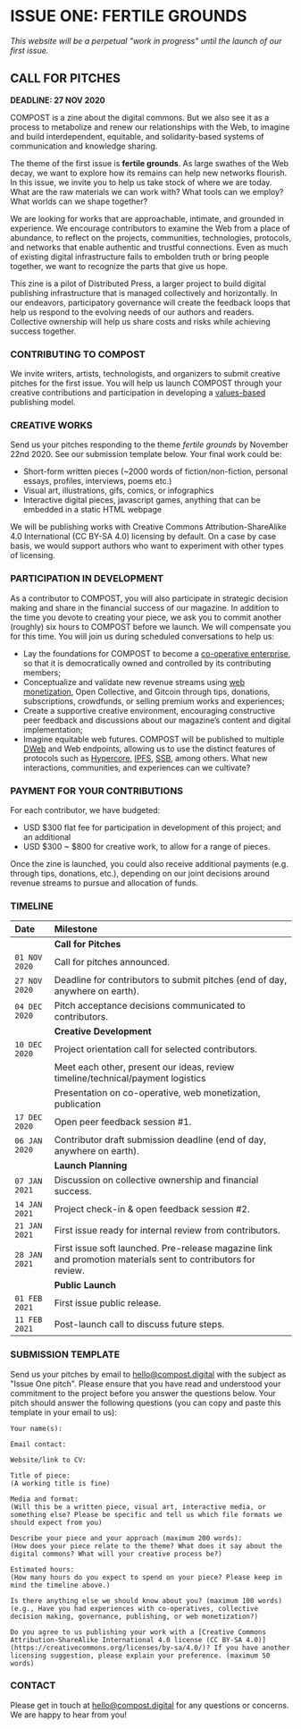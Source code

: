 ---
---

<br />

# ISSUE ONE: FERTILE GROUNDS

_This website will be a perpetual "work in progress" until the launch of our first issue._

## CALL FOR PITCHES

**DEADLINE: 27 NOV 2020**

COMPOST is a zine about the digital commons. But we also see it as a process to metabolize and renew our relationships with the Web, to imagine and build interdependent, equitable, and solidarity-based systems of communication and knowledge sharing.

The theme of the first issue is **fertile grounds**. As large swathes of the Web decay, we want to explore how its remains can help new networks flourish. In this issue, we invite you to help us take stock of where we are today. What are the raw materials we can work with? What tools can we employ? What worlds can we shape together? 

We are looking for works that are approachable, intimate, and grounded in experience. We encourage contributors to examine the Web from a place of abundance, to reflect on the projects, communities, technologies, protocols, and networks that enable authentic and trustful connections. Even as much of existing digital infrastructure fails to embolden truth or bring people together, we want to recognize the parts that give us hope.

This zine is a pilot of Distributed Press, a larger project to build digital publishing infrastructure that is managed collectively and horizontally. In our endeavors, participatory governance will create the feedback loops that help us respond to the evolving needs of our authors and readers. Collective ownership will help us share costs and risks while achieving success together.

### CONTRIBUTING TO COMPOST

We invite writers, artists, technologists, and organizers to submit creative pitches for the first issue. You will help us launch COMPOST through your creative contributions and participation in developing a [values-based](https://distributed.press/values/) publishing model.

### CREATIVE WORKS

Send us your pitches responding to the theme _fertile grounds_ by November 22nd 2020. See our submission template below. Your final work could be: 

- Short-form written pieces (~2000 words of fiction/non-fiction, personal essays, profiles, interviews, poems etc.) 
- Visual art, illustrations, gifs, comics, or infographics
- Interactive digital pieces, javascript games, anything that can be embedded in a static HTML webpage

We will be publishing works with Creative Commons Attribution-ShareAlike 4.0 International (CC BY-SA 4.0) licensing by default. On a case by case basis, we would support authors who want to experiment with other types of licensing.

### PARTICIPATION IN DEVELOPMENT

As a contributor to COMPOST, you will also participate in strategic decision making and share in the financial success of our magazine. In addition to the time you devote to creating your piece, we ask you to commit another (roughly) six hours to COMPOST before we launch. We will compensate you for this time. You will join us during scheduled conversations to help us:

- Lay the foundations for COMPOST to become a [co-operative enterprise](https://www.ica.coop/en/cooperatives/what-is-a-cooperative), so that it is democratically owned and controlled by its contributing members;
- Conceptualize and validate new revenue streams using [web monetization](https://webmonetization.org/), Open Collective, and Gitcoin through tips, donations, subscriptions, crowdfunds, or selling premium works and experiences;
- Create a supportive creative environment, encouraging constructive peer feedback and discussions about our magazine’s content and digital implementation;
- Imagine equitable web futures. COMPOST will be published to multiple [DWeb](https://breakermag.com/the-decentralized-web-explained-in-words-you-can-understand/) and Web endpoints, allowing us to use the distinct features of protocols such as [Hypercore](https://hypercore-protocol.org), [IPFS](https://ipfs.io), [SSB](https://scuttlebutt.nz/), among others. What new interactions, communities, and experiences can we cultivate?

### PAYMENT FOR YOUR CONTRIBUTIONS

For each contributor, we have budgeted:

- USD $300 flat fee for participation in development of this project; and an additional
- USD $300 ~ $800 for creative work, to allow for a range of pieces.

Once the zine is launched, you could also receive additional payments (e.g. through tips, donations, etc.), depending on our joint decisions around revenue streams to pursue and allocation of funds.

### TIMELINE

| Date        | Milestone |
|:------------|:----------|
||**Call for Pitches**|
|`01 NOV 2020`| Call for pitches announced. |
|`27 NOV 2020`| Deadline for contributors to submit pitches (end of day, anywhere on earth). |
|`04 DEC 2020`| Pitch acceptance decisions communicated to contributors. |
||**Creative Development**|
|`10 DEC 2020`| Project orientation call for selected contributors. |
|             | Meet each other, present our ideas, review timeline/technical/payment logistics |
|             | Presentation on co-operative, web monetization, publication |
|`17 DEC 2020`| Open peer feedback session #1. |
|`06 JAN 2020`| Contributor draft submission deadline (end of day, anywhere on earth). |
||**Launch Planning**|
|`07 JAN 2021`| Discussion on collective ownership and financial success. |
|`14 JAN 2021`| Project check-in & open feedback session #2. |
|`21 JAN 2021`| First issue ready for internal review from contributors. |
|`28 JAN 2021`| First issue soft launched. Pre-release magazine link and promotion materials sent to contributors for review. |
||**Public Launch**|
|`01 FEB 2021`| First issue public release. |
|`11 FEB 2021`| Post-launch call to discuss future steps. |

### SUBMISSION TEMPLATE

Send us your pitches by email to [hello@compost.digital](mailto:hello@compost.digital) with the subject as "Issue One pitch". Please ensure that you have read and understood your commitment to the project before you answer the questions below. Your pitch should answer the following questions (you can copy and paste this template in your email to us):

```
Your name(s):

Email contact:

Website/link to CV:

Title of piece:
(A working title is fine)

Media and format:
(Will this be a written piece, visual art, interactive media, or something else? Please be specific and tell us which file formats we should expect from you)

Describe your piece and your approach (maximum 200 words):
(How does your piece relate to the theme? What does it say about the digital commons? What will your creative process be?)

Estimated hours:
(How many hours do you expect to spend on your piece? Please keep in mind the timeline above.)

Is there anything else we should know about you? (maximum 100 words)
(e.g., Have you had experiences with co-operatives, collective decision making, governance, publishing, or web monetization?)

Do you agree to us publishing your work with a [Creative Commons Attribution-ShareAlike International 4.0 license (CC BY-SA 4.0)](https://creativecommons.org/licenses/by-sa/4.0/)? If you have another licensing suggestion, please explain your preference. (maximum 50 words)
```

### CONTACT

Please get in touch at [hello@compost.digital](mailto:hello@compost.digital) for any questions or concerns. We are happy to hear from you!
